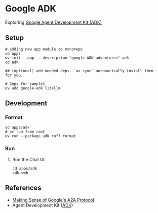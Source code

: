 # Google ADK

Exploring [Google Agent Development Kit (ADK)](https://google.github.io/adk-docs/)

## Setup

```shell
# adding new app module to monorepo
cd apps
uv init --app  --description "google ADK adventures" adk
cd adk

## (optional) add needed deps. `uv sync` automatically install them for you.

# Deps for sample1
uv add google-adk litellm
```

## Development

### Format

```shell
cd apps/adk
# or run from root
uv run --package adk ruff format
```

### Run

1. Run the Chat UI

    ```shell
    cd apps/adk
    adk web
    ```

## References

- [Making Sense of Google's A2A Protocol](https://maximilian-schwarzmueller.com/articles/googles-agent-to-agent-a2a-protocol/)
- Agent Development Kit ([ADK](https://github.com/google/adk-python))
